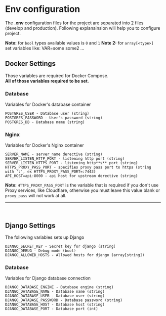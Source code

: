# Env configuration
The **.env** configuration files for the project are separated into 2 files (develop and production). Following explanainsion will help you to configure project.

**Note:** for `bool` types available values is `0` and `1`
**Note 2:** for `array[<type>]` set variables like: VAR=some some2 ...

## Docker Settings
Those variables are required for Docker Compose.\
**All of those variables required to be set.**

### Database
Variables for Docker's database container
```
POSTGRES_USER - Database user (string)
POSTGRES_PASSWORD - User's password (string)
POSTGRES_DB - Database name (string)
```

### Nginx
Variables for Docker's Nginx container
```
SERVER_NAME - server_name derective (string) 
SERVER_LISTEN_HTTP_PORT - listening http port (string)
SERVER_LISTEN_HTTPS_PORT - listening http**s** port (string)
HTTPS_PROXY_PASS_PORT - specifies proxy pass port to https (string with ':', ex HTTPS_PROXY_PASS_PORT=:7443)
API_HOST=api:8000 - api host for upstream derective (string)
```
**Note**: `HTTPS_PROXY_PASS_PORT` is the variable that is required if you don't use Proxy services, like Cloudflare, otherwise you must leave this value blank or `proxy_pass` will not work at all.

---
<br>

## Django Settings
The following variables sets up Django
```
DJANGO_SECRET_KEY - Secret key for django (string)
DJANGO_DEBUG - Debug mode (bool)
DJANGO_ALLOWED_HOSTS - Allowed hosts for django (array[string])
```
### Database
Variables for Django database connection
```
DJANGO_DATABASE_ENGINE - Database engine (string)
DJANGO_DATABASE_NAME - Database name (string)
DJANGO_DATABASE_USER - Database user (string)
DJANGO_DATABASE_PASSWORD - Database password (string)
DJANGO_DATABASE_HOST - Database host (string)
DJANGO_DATABASE_PORT - Database port (int)
```